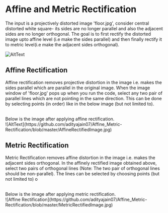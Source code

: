 # Affine and Metric Rectification
The input is a projectively distorted image 'floor.jpg', consider central distorted white square- its sides are no longer parallel and also the adjacent sides are no longer orthogonal. The goal is to first rectify the distorted image upto affine level (i.e make the sides parallel) and then finally rectify it to metric level(i.e make the adjacent sides orthogonal).

![AltText](https://github.com/adityajain07/Affine_Metric-Rectification/blob/master/AffineRectifiedImage.jpg)


## Affine Rectification
Affine rectification removes projective distortion in the image i.e. makes the sides parallel which are parallel in the original image. When the image window of 'floor.jpg' pops up when you run the code, select any two pair of parallel lines which are not pointing in the same direction. This can be done by selecting points (in order) like in the below image (but not limited to). 




<br/>
Below is the image after applying affine rectification. <br/>
![AltText](https://github.com/adityajain07/Affine_Metric-Rectification/blob/master/AffineRectifiedImage.jpg)


## Metric Rectification
Metric Rectification removes affine distortion in the image i.e. makes the adjacent sides orthogonal. In the affinely rectified image obtained above, select two pairs of orthogonal lines (Note: The two pair of orthogonal lines should be non-parallel). The lines can be selected by choosing  points (but not limited to) o







<br/>
Below is the image after applying metric rectification. <br/>
![Affine Rectification](https://github.com/adityajain07/Affine_Metric-Rectification/blob/master/MetricRectifiedImage.jpg)
